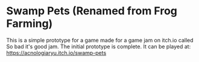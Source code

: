 # Swamp Pets (Renamed from Frog Farming)
This is a simple prototype for a  game made for a game jam on itch.io called So bad it's good jam.
The initial prototype is complete. It can be played at:
https://acnologiaryu.itch.io/swamp-pets

